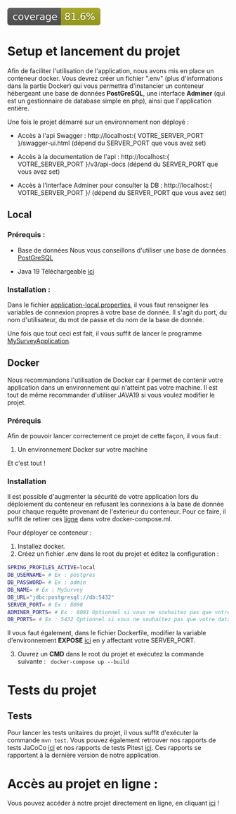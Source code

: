 [![Test Coverage](https://github.com/HiroKX/SondageSpringBoot/blob/gh-pages/jacoco/jacoco.svg)](https://hirokx.github.io/SondageSpringBoot/jacoco)

# Setup et lancement du projet
Afin de faciliter l'utilisation de l'application, nous avons mis en place un conteneur docker.
Vous devrez créer un fichier ".env" (plus d'informations dans la partie Docker) qui vous permettra d'instancier un conteneur hébergeant une base de données **PostGreSQL**, une interface **Adminer** (qui est un gestionnaire de database simple en php), ainsi que l'application entière.

Une fois le projet démarré sur un environnement non déployé  : 

* Accès à l'api Swagger : http://localhost:{ VOTRE_SERVER_PORT }/swagger-ui.html (dépend du SERVER_PORT que vous avez set)

* Accès à la documentation de l'api : http://localhost:{ VOTRE_SERVER_PORT }/v3/api-docs (dépend du SERVER_PORT que vous avez set)
  
* Accès à l'interface Adminer pour consulter la DB : http://localhost:{ VOTRE_SERVER_PORT }/ (dépend du SERVER_PORT que vous avez set)

## Local
### Prérequis :
* Base de données
Nous vous conseillons d'utiliser une base de données [PostGreSQL](https://www.postgresql.org/)

* Java 19
Téléchargeable [ici](https://www.oracle.com/java/technologies/javase/jdk19-archive-downloads.html)

### Installation : 
Dans le fichier [application-local.properties](https://github.com/HiroKX/SondageSpringBoot/blob/56-fix-du-readme/src/test/resources/application.properties), il vous faut renseigner les variables de connexion propres à votre base de donnée.
Il s'agit du port, du nom d'utilisateur, du mot de passe et du nom de la base de donnée.

Une fois que tout ceci est fait, il vous suffit de lancer le programme [MySurveyApplication](https://github.com/HiroKX/SondageSpringBoot/blob/56-fix-du-readme/src/main/java/fr/univ/lorraine/ufr/mim/m2/gi/mysurvey/MySurveyApplication.java).

## Docker
Nous recommandons l'utilisation de Docker car il permet de contenir votre application dans un environnement qui n'atteint pas votre machine.
Il est tout de même recommander d'utiliser JAVA19 si vous voulez modifier le projet.

### Prérequis
Afin de pouvoir lancer correctement ce projet de cette façon, il vous faut :

1. Un environnement Docker sur votre machine

Et c'est tout !

### Installation

Il est possible d'augmenter la sécurité de votre application lors du déploiement du conteneur en refusant les connexions à la base de donnée pour chaque requête provenant de l'exterieur du conteneur.
Pour ce faire, il suffit de retirer ces [ligne](https://github.com/HiroKX/SondageSpringBoot/blob/develop/docker-compose.yml#L25-L26) dans votre docker-compose.ml.

Pour déployer ce conteneur : 
1. Installez docker.
2. Créez un fichier .env dans le root du projet et éditez la configuration : 
```bash
SPRING_PROFILES_ACTIVE=local
DB_USERNAME= # Ex : postgres
DB_PASSWORD= # Ex : admin
DB_NAME= # Ex : MySurvey
DB_URL="jdbc:postgresql://db:5432"
SERVER_PORT= # Ex : 8090
ADMINER_PORTS= # Ex : 8081 Optionnel si vous ne souhaitez pas que votre interface adminer soit accessible de l'exterieur.
DB_PORTS= # Ex : 5432 Optionnel si vous ne souhaitez pas que votre database soit accessible de l'exterieur.
```

Il vous faut également, dans le fichier Dockerfile, modifier la variable d'environnement **EXPOSE** [ici](https://github.com/HiroKX/SondageSpringBoot/blob/develop/Dockerfile#L21) en y affectant votre SERVER_PORT.

3. Ouvrez un **CMD** dans le root du projet et exécutez la commande suivante :
``` docker-compose up --build```

# Tests du projet

## Tests

Pour lancer les tests unitaires du projet, il vous suffit d'exécuter la commande `mvn test`. Vous pouvez également retrouver nos rapports de tests JaCoCo [ici](https://hirokx.github.io/SondageSpringBoot/jacoco) et nos rapports de tests Pitest [ici](https://hirokx.github.io/SondageSpringBoot/pitest). Ces rapports se rapportent à la dernière version de notre application.

# Accès au projet en ligne :

Vous pouvez accéder à notre projet directement en ligne, en cliquant [ici](https://sondage.hirokx.dev/swagger-ui.html) ! 
